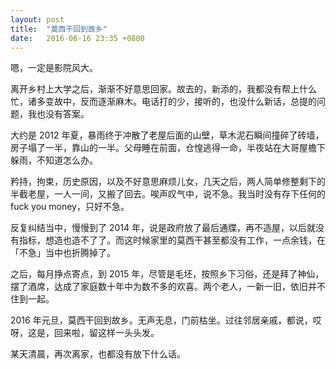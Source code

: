 ```yaml
---
layout: post
title:  "莫西干回到故乡"
date:   2016-06-16 23:35 +0800
---
```


嗯，一定是影院风大。

离开乡村上大学之后，渐渐不好意思回家。故去的，新添的，我都没有帮上什么忙，诸多变故中，反而逐渐麻木。电话打的少，接听的，也没什么新话，总提的问题，我也没有答案。

大约是 2012 年夏，暴雨终于冲散了老屋后面的山壁，草木泥石瞬间撞碎了砖墙，房子塌了一半，靠山的一半。父母睡在前面，仓惶逃得一命，半夜站在大哥屋檐下躲雨，不知道怎么办。

矜持，拘束，历史原因，以及不好意思麻烦儿女，几天之后，两人简单修整剩下的半截老屋，一人一间，又搬了回去。唉声叹气中，说不急。我当时没有存下任何的 fuck you money，只好不急。

反复纠结当中，慢慢到了 2014 年，说是政府放了最后通牒，再不造屋，以后就没有指标，想造也造不了了。而这时候家里的莫西干甚至都没有工作，一点余钱，在「不急」当中也折腾掉了。

之后，每月挣点寄点，到 2015 年，尽管是毛坯，按照乡下习俗，还是拜了神仙，摆了酒席，达成了家庭数十年中为数不多的欢喜。两个老人，一新一旧，依旧并不住到一起。

2016 年元旦，莫西干回到故乡。无声无息，门前枯坐。过往邻居亲戚，都说，哎呀，这是，回来啦，留这样一头头发。

某天清晨，再次离家，也都没有放下什么话。